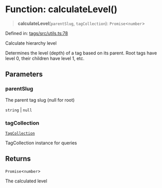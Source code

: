 # Function: calculateLevel()

> **calculateLevel**(`parentSlug`, `tagCollection`): `Promise`\<`number`\>

Defined in: [tags/src/utils.ts:78](https://github.com/happyvertical/smrt/blob/71a16025d52b026725fd522a392015e67e1d6489/packages/tags/src/utils.ts#L78)

Calculate hierarchy level

Determines the level (depth) of a tag based on its parent.
Root tags have level 0, their children have level 1, etc.

## Parameters

### parentSlug

The parent tag slug (null for root)

`string` | `null`

### tagCollection

[`TagCollection`](../classes/TagCollection.md)

TagCollection instance for queries

## Returns

`Promise`\<`number`\>

The calculated level
